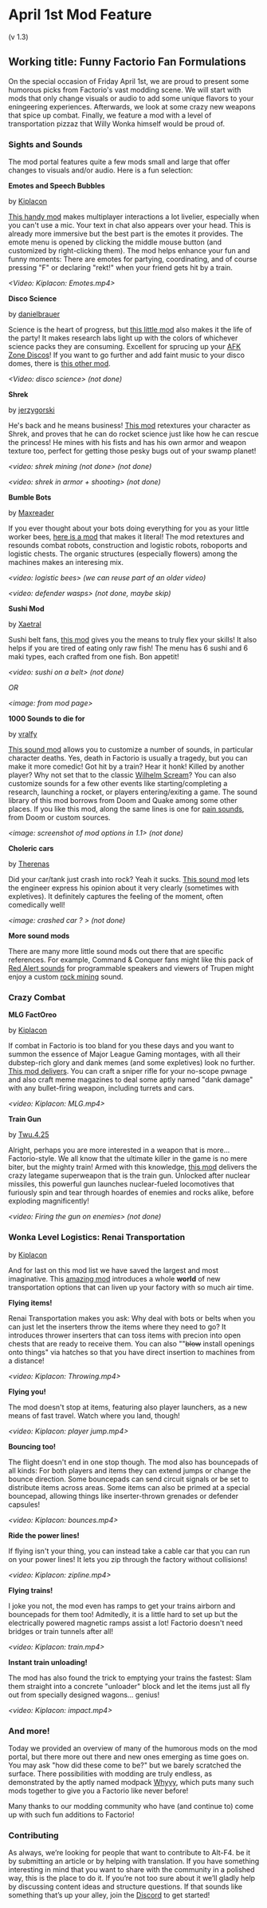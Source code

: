 # April 1st Mod Feature

(v 1.3)



## Working title: Funny Factorio Fan Formulations



On the special occasion of Friday April 1st, we are proud to present some humorous picks from Factorio's vast modding scene. We will start with mods that only change visuals or audio to add some unique flavors to your eningeering experiences. Afterwards, we look at some crazy new weapons that spice up combat. Finally, we feature a mod with a level of transportation pizzaz that Willy Wonka himself would be proud of.



### Sights and Sounds

The mod portal features quite a few mods small and large that offer changes to visuals and/or audio. Here is a fun selection:



**Emotes and Speech Bubbles** 

by [Kiplacon](https://mods.factorio.com/user/Kiplacon)

[This handy mod](https://mods.factorio.com/mod/EmotesAndSpeechBubbles) makes multiplayer interactions a lot livelier, especially when you can't use a mic. Your text in chat also appears over your head. This is already more immersive but the best part is the emotes it provides. The emote menu is opened by clicking the middle mouse button (and customized by right-clicking them). The mod helps enhance your fun and funny moments: There are emotes for partying, coordinating, and of course pressing "F" or declaring "rekt!" when your friend gets hit by a train. 

*<Video: Kiplacon: Emotes.mp4>*



**Disco Science**

by [danielbrauer](https://mods.factorio.com/user/danielbrauer)

Science is the heart of progress, but [this little mod](https://mods.factorio.com/mod/DiscoScience) also makes it the life of the party! It makes research labs light up with the colors of whichever science packs they are consuming. Excellent for sprucing up your [AFK Zone Discos](https://www.reddit.com/r/factorio/comments/sl4z1v/time_honored_tradition_when_a_player_is_afk_you/)! If you want to go further and add faint music to your disco domes, there is [this other mod](https://mods.factorio.com/mod/LabDansen/metrics).

*<Video: disco science>  (not done)*



**Shrek**

by [jerzygorski](https://mods.factorio.com/user/jerzygorski)

He's back and he means business! [This mod](https://mods.factorio.com/mod/shrek) retextures your character as Shrek, and proves that he can do rocket science just like how he can rescue the princess! He mines with his fists and has his own armor and weapon texture too, perfect for getting those pesky bugs out of your swamp planet!

*<video: shrek mining (not done> (not done)*

*<video: shrek in armor + shooting> (not done)*



**Bumble Bots**

by [Maxreader](https://mods.factorio.com/user/Maxreader)

If you ever thought about your bots doing everything for you as your little worker bees, [here is a mod](https://mods.factorio.com/mod/bumble-bots) that makes it literal! The mod retextures and resounds combat robots, construction and logistic robots, roboports and logistic chests. The organic structures (especially flowers) among the machines makes an interesing mix.

*<video: logistic bees> (we can reuse part of an older video)*

*<video: defender wasps> (not done, maybe skip)*



**Sushi Mod**

by [Xaetral](https://mods.factorio.com/user/Xaetral)

Sushi belt fans, [this mod](https://mods.factorio.com/mod/sushi) gives you the means to truly flex your skills! It also helps if you are tired of eating only raw fish! The menu has 6 sushi and 6 maki types, each crafted from one fish. Bon appetit!

*<video: sushi on a belt> (not done)*

*OR*

*<image: from mod page>*



**1000 Sounds to die for**

by [vralfy](https://mods.factorio.com/user/vralfy)

[This sound mod](https://mods.factorio.com/mod/1000sounds) allows you to customize a number of sounds, in particular character deaths. Yes, death in Factorio is usually a tragedy, but you can make it more comedic! Got hit by a train? Hear it honk! Killed by another player? Why not set that to the classic [Wilhelm Scream](https://www.youtube.com/watch?v=r6JK-gRELI0&ab_channel=GamingSoundFX)? You can also customize sounds for a few other events like starting/completing a research, launching a rocket, or players entering/exiting a game. The sound library of this mod borrows from Doom and Quake among some other places. If you like this mod, along the same lines is one for [pain sounds](https://mods.factorio.com/mod/pain), from Doom or custom sources.

*<image: screenshot of mod options in 1.1> (not done)*



**Choleric cars**

by [Therenas](https://mods.factorio.com/user/Therenas)

Did your car/tank just crash into rock? Yeah it sucks. [This sound mod](https://mods.factorio.com/mod/cholericcars) lets the engineer express his opinion about it very clearly (sometimes with expletives). It definitely captures the feeling of the moment, often comedically well!

*<image: crashed car ? > (not done)*



**More sound mods**

There are many more little sound mods out there that are specific references. For example, Command & Conquer fans might like this pack of [Red Alert sounds](https://mods.factorio.com/mod/Command_and_Conquer_RedAlert_Sounds) for programmable speakers and viewers of Trupen might enjoy a custom [rock mining](https://mods.factorio.com/mod/TrupenRocks) sound.





### Crazy Combat



**MLG FactOreo**

by [Kiplacon](https://mods.factorio.com/user/Kiplacon)

If combat in Factorio is too bland for you these days and you want to summon the essence of Major League Gaming montages, with all their dubstep-rich glory and dank memes (and some expletives) look no further. [This mod delivers](https://mods.factorio.com/mod/MLG_FactOreo). You can craft a sniper rifle for your no-scope pwnage and also craft meme magazines to deal some aptly named "dank damage" with any bullet-firing weapon, including turrets and cars. 

*<video: Kiplacon: MLG.mp4>*



**Train Gun**

by [Twu.4.25](https://mods.factorio.com/user/Twu.4.25)

Alright, perhaps you are more interested in a weapon that is more... Factorio-style. We all know that the ultimate killer in the game is no mere biter, but the mighty train! Armed with this knowledge, [this mod](https://mods.factorio.com/mod/traingun) delivers the crazy lategame superweapon that is the train gun. Unlocked after nuclear missiles, this powerful gun launches nuclear-fueled locomotives that furiously spin and tear through hoardes of enemies and rocks alike, before exploding magnificently! 

*<video: Firing the gun on enemies> (not done)*



### Wonka Level Logistics: Renai Transportation

by [Kiplacon](https://mods.factorio.com/user/Kiplacon)



And for last on this mod list we have saved the largest and most imaginative. This [amazing mod](https://mods.factorio.com/mod/RenaiTransportation) introduces a whole **world** of new transportation options that can liven up your factory with so much air time.



**Flying items!**

Renai Transportation makes you ask: Why deal with bots or belts when you can just let the inserters throw the items where they need to go? It introduces thrower inserters that can toss items with precion into open chests that are ready to receive them. You can also ""~~blow~~ install openings onto things" via hatches so that you have direct insertion to machines from a distance!

*<video: Kiplacon: Throwing.mp4>*



**Flying you!**

The mod doesn't stop at items, featuring also player launchers, as a new means of fast travel. Watch where you land, though!

*<video: Kiplacon: player jump.mp4>*



**Bouncing too!**

The flight doesn't end in one stop though. The mod also has bouncepads of all kinds: For both players and items they can extend jumps or change the bounce direction. Some bouncepads can send circuit signals or be set to distribute items across areas. Some items can also be primed at a special bouncepad, allowing things like inserter-thrown grenades or defender capsules!

*<video: Kiplacon: bounces.mp4>*



**Ride the power lines!**

If flying isn't your thing, you can instead take a cable car that you can run on your power lines! It lets you zip through the factory without collisions!

*<video: Kiplacon: zipline.mp4>*



**Flying trains!**

I joke you not, the mod even has ramps to get your trains airborn and bouncepads for them too! Admitedly, it is a little hard to set up but the electrically powered magnetic ramps assist a lot! Factorio doesn't need bridges or train tunnels after all!



*<video: Kiplacon: train.mp4>*



**Instant train unloading!**

The mod has also found the trick to emptying your trains the fastest: Slam them straight into a concrete "unloader" block and let the items just all fly out from specially designed wagons... genius!



*<video: Kiplacon: impact.mp4>*





### And more!

Today we provided an overview of many of the humorous mods on the mod portal, but there more out there and new ones emerging as time goes on. You may ask "how did these come to be?" but we barely scratched the surface. There possibilities with modding are truly endless, as demonstrated by the aptly named modpack [Whyyy](https://mods.factorio.com/mod/Whyyy-modpack/downloads), which puts many such mods together to give you a Factorio like never before!

Many thanks to our modding community who have (and continue to) come up with such fun additions to Factorio! 



### Contributing

As always, we’re looking for people that want to contribute to Alt-F4. be it by submitting an article or by helping with translation. If you have something interesting in mind that you want to share with the community in a polished way, this is the place to do it. If you’re not too sure about it we’ll gladly help by discussing content ideas and structure questions. If that sounds like something that’s up your alley, join the [Discord](https://alt-f4.blog/discord) to get started!








